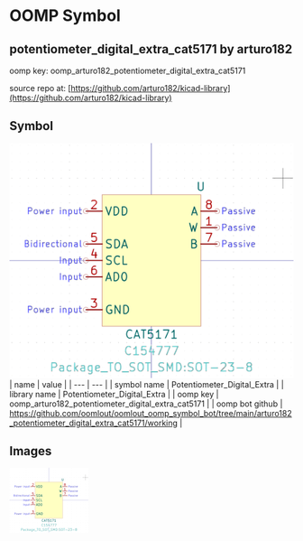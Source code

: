 # OOMP Symbol  
## potentiometer_digital_extra_cat5171  by arturo182  
  
oomp key: oomp_arturo182_potentiometer_digital_extra_cat5171  
  
source repo at: [https://github.com/arturo182/kicad-library](https://github.com/arturo182/kicad-library)  
## Symbol  
  
[![working.png](working_600.png)](working.png)  
| name | value | 
| --- | --- | 
| symbol name | Potentiometer_Digital_Extra | 
| library name | Potentiometer_Digital_Extra | 
| oomp key | oomp_arturo182_potentiometer_digital_extra_cat5171 | 
| oomp bot github | https://github.com/oomlout/oomlout_oomp_symbol_bot/tree/main/arturo182_potentiometer_digital_extra_cat5171/working | 
## Images  
  
[![working.png](working_140.png)](working.png)  
